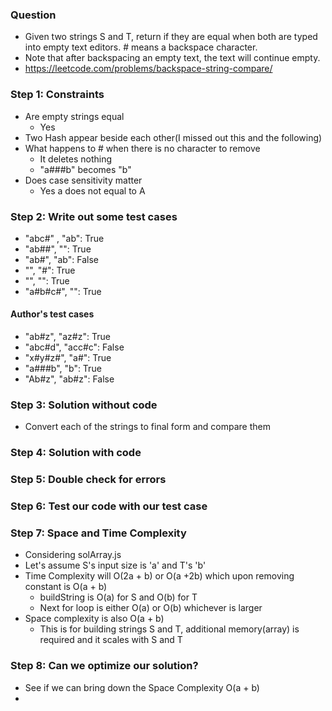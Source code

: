 ### Question

* Given two strings S and T, return if they are equal when both are typed into empty text editors. # means a backspace character.
* Note that after backspacing an empty text, the text will continue empty.
* https://leetcode.com/problems/backspace-string-compare/

### Step 1: Constraints

* Are empty strings equal
  * Yes
* Two Hash appear beside each other(I missed out this and the following)
* What happens to # when there is no character to remove
  * It deletes nothing
  * "a###b" becomes "b"
* Does case sensitivity matter
  * Yes a does not equal to A
### Step 2: Write out some test cases

* "abc#" , "ab": True
* "ab##", "": True
* "ab#", "ab": False
* "", "#": True
* "", "": True
* "a#b#c#", "": True

#### Author's test cases

* "ab#z", "az#z": True
* "abc#d", "acc#c": False
* "x#y#z#", "a#": True
* "a###b", "b": True
* "Ab#z", "ab#z": False

### Step 3: Solution without code

* Convert each of the strings to final form and compare them

### Step 4: Solution with code

### Step 5: Double check for errors

### Step 6: Test our code with our test case

### Step 7: Space and Time Complexity

* Considering solArray.js
* Let's assume S's input size is 'a' and T's 'b'
* Time Complexity will O(2a + b) or O(a +2b) which upon removing constant is O(a + b)
  * buildString is O(a) for S and O(b) for T
  * Next for loop is either O(a) or O(b) whichever is larger
* Space complexity is also O(a + b)
  * This is for building strings S and T, additional memory(array) is required and it scales with S and T

### Step 8: Can we optimize our solution?

* See if we can bring down the Space Complexity O(a + b)
* 